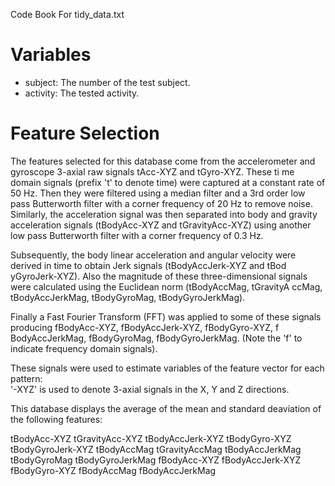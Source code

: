 Code Book For tidy_data.txt

Variables
=================

- subject: The number of the test subject.
- activity: The tested activity.

Feature Selection 
=================

The features selected for this database come from the accelerometer and gyroscope 3-axial raw signals tAcc-XYZ and tGyro-XYZ. These ti
me domain signals (prefix 't' to denote time) were captured at a constant rate of 50 Hz. Then they were filtered using a median filter
 and a 3rd order low pass Butterworth filter with a corner frequency of 20 Hz to remove noise. Similarly, the acceleration signal was 
then separated into body and gravity acceleration signals (tBodyAcc-XYZ and tGravityAcc-XYZ) using another low pass Butterworth filter
 with a corner frequency of 0.3 Hz. 

Subsequently, the body linear acceleration and angular velocity were derived in time to obtain Jerk signals (tBodyAccJerk-XYZ and tBod
yGyroJerk-XYZ). Also the magnitude of these three-dimensional signals were calculated using the Euclidean norm (tBodyAccMag, tGravityA
ccMag, tBodyAccJerkMag, tBodyGyroMag, tBodyGyroJerkMag). 

Finally a Fast Fourier Transform (FFT) was applied to some of these signals producing fBodyAcc-XYZ, fBodyAccJerk-XYZ, fBodyGyro-XYZ, f
BodyAccJerkMag, fBodyGyroMag, fBodyGyroJerkMag. (Note the 'f' to indicate frequency domain signals). 

These signals were used to estimate variables of the feature vector for each pattern:  
'-XYZ' is used to denote 3-axial signals in the X, Y and Z directions.

This database displays the average of the mean and standard deaviation of the following features:

tBodyAcc-XYZ
tGravityAcc-XYZ
tBodyAccJerk-XYZ
tBodyGyro-XYZ
tBodyGyroJerk-XYZ
tBodyAccMag
tGravityAccMag
tBodyAccJerkMag
tBodyGyroMag
tBodyGyroJerkMag
fBodyAcc-XYZ
fBodyAccJerk-XYZ
fBodyGyro-XYZ
fBodyAccMag
fBodyAccJerkMag
